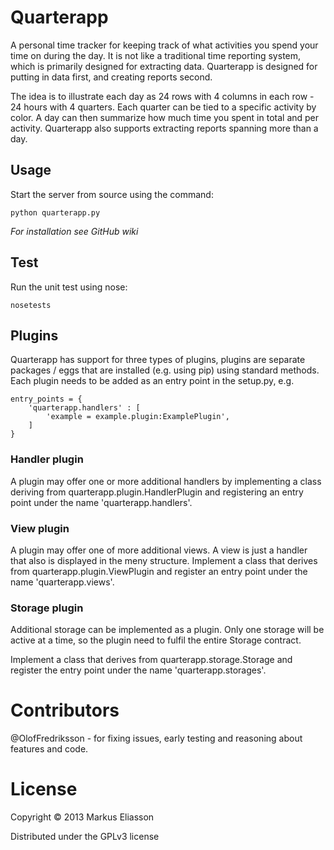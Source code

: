 # Quarterapp

A personal time tracker for keeping track of what activities you spend your time on during the day. It is not like
a traditional time reporting system, which is primarily designed for extracting data. Quarterapp is designed for
putting in data first, and creating reports second.

The idea is to illustrate each day as 24 rows with 4 columns in each row - 24 hours with 4 quarters. Each quarter
can be tied to a specific activity by color. A day can then summarize how much time you spent in total and per
activity. Quarterapp also supports extracting reports spanning more than a day.


## Usage

Start the server from source using the command: 

    python quarterapp.py

_For installation see GitHub wiki_


## Test

Run the unit test using nose:

    nosetests


## Plugins

Quarterapp has support for three types of plugins, plugins are separate packages / eggs
that are installed (e.g. using pip) using standard methods. Each plugin needs to be
added as an entry point in the setup.py, e.g.

    entry_points = {
        'quarterapp.handlers' : [
            'example = example.plugin:ExamplePlugin',
        ]
    }


### Handler plugin

A plugin may offer one or more additional handlers by implementing a class deriving
from quarterapp.plugin.HandlerPlugin and registering an entry point under the name
'quarterapp.handlers'. 


### View plugin

A plugin may offer one of more additional views. A view is just a handler that also
is displayed in the meny structure. Implement a class that derives from
quarterapp.plugin.ViewPlugin and register an entry point under the name 'quarterapp.views'.


### Storage plugin

Additional storage can be implemented as a plugin. Only one storage will be active at a time,
so the plugin need to fulfil the entire Storage contract.

Implement a class that derives from quarterapp.storage.Storage and register the entry point
under the name 'quarterapp.storages'.


# Contributors

@OlofFredriksson - for fixing issues, early testing and reasoning about features and code.


# License

Copyright © 2013 Markus Eliasson

Distributed under the GPLv3 license